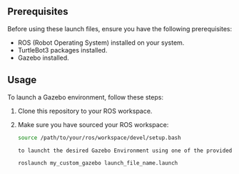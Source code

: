 ## Prerequisites

Before using these launch files, ensure you have the following prerequisites:

- ROS (Robot Operating System) installed on your system.
- TurtleBot3 packages installed.
- Gazebo installed.

## Usage

To launch a Gazebo environment, follow these steps:

1. Clone this repository to your ROS workspace.

2. Make sure you have sourced your ROS workspace:

   ```bash
   source /path/to/your/ros/workspace/devel/setup.bash

   to launcht the desired Gazebo Environment using one of the provided launch files:

   roslaunch my_custom_gazebo launch_file_name.launch

